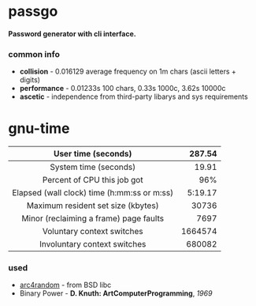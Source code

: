 # passgo
#### Password generator with cli interface.
### common info
  - **collision**   - 0.016129 average frequency on 1m chars (ascii letters + digits)
  - **performance** - 0.01233s 100 chars, 0.33s 1000c, 3.62s 10000c
  - **ascetic**     - independence from third-party libarys and sys requirements 

# gnu-time
| User time (seconds)                         | 287.54  |
|:-------------------------------------------:|--------:|
| System time (seconds)                       | 19.91   |
| Percent of CPU this job got                 | 96%     |
| Elapsed (wall clock) time (h:mm:ss or m:ss) | 5:19.17 |
| Maximum resident set size (kbytes)          | 30736   |
| Minor (reclaiming a frame) page faults      | 7697    |   
| Voluntary context switches                  | 1664574 |
| Involuntary context switches                | 680082  |

### used
- [arc4random](https://www.freebsd.org/cgi/man.cgi?query=arc4random) - from BSD libc
- Binary Power - **D. Knuth: ArtComputerProgramming**, _1969_

